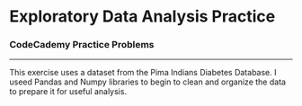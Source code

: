 # Exploratory Data Analysis Practice
### CodeCademy Practice Problems

-------------------------------------------

This exercise uses a dataset from the Pima Indians Diabetes Database. I useed Pandas and Numpy libraries to begin to clean and organize the data to prepare it for useful analysis.
